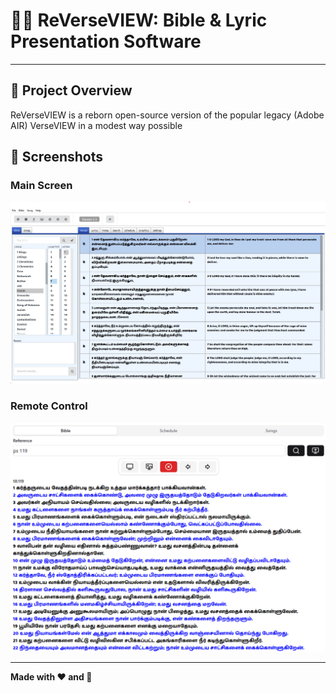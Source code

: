 # 📖🎵 ReVerseVIEW: Bible & Lyric Presentation Software

---

## 🌟 Project Overview
ReVerseVIEW is a reborn open-source version of the popular legacy (Adobe AIR) VerseVIEW in a modest way possible

## 📸 Screenshots
### Main Screen
![Main Screen](assets/images/App-Thumbnail.png)

### Remote Control
![Remote Control](assets/images/Remote-Thumbnail.png)

---

**Made with ❤️ and 🍵**